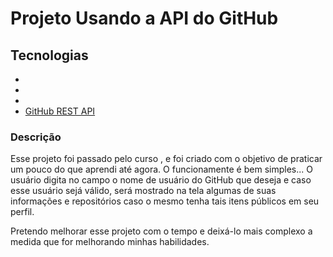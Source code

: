 <h1>Projeto Usando a API do GitHub</h1>

<h2>Tecnologias</h2>
<ul>
    <li><i class="devicon-html5-plain colored"></i></li>
    <li><i class="devicon-css3-plain colored"></i></li>
    <li><i class="devicon-javascript-plain colored"></i></li>
    <li><a href="https://docs.github.com/en/rest?apiVersion=2022-11-28">GitHub REST API <i class="devicon-github-original colored"></i></a></li>
</ul>

<section class="description">
    <h3>Descrição</h3>
    <p>Esse projeto foi passado pelo curso <DevQuest>, e foi criado com o objetivo de praticar um pouco do que aprendi até agora. O funcionamente é bem simples... O usuário digita no campo o nome de usuário do GitHub que deseja e caso esse usuário sejá válido, será mostrado na tela algumas de suas informações e repositórios caso o mesmo tenha tais itens públicos em seu perfil.</p>
    <p>Pretendo melhorar esse projeto com o tempo e deixá-lo mais complexo a medida que for melhorando minhas habilidades.</p>
</section>

